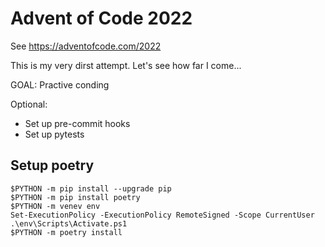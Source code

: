 # Advent of Code 2022

See https://adventofcode.com/2022

This is my very dirst attempt. Let's see how far I come...

GOAL: Practive conding

Optional:
- Set up pre-commit hooks
- Set up pytests

## Setup poetry
```
$PYTHON -m pip install --upgrade pip
$PYTHON -m pip install poetry
$PYTHON -m venev env
Set-ExecutionPolicy -ExecutionPolicy RemoteSigned -Scope CurrentUser
.\env\Scripts\Activate.ps1
$PYTHON -m poetry install
```